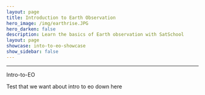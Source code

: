 ```yaml
---
layout: page
title: Introduction to Earth Observation
hero_image: /img/earthrise.JPG
hero_darken: false
description: Learn the basics of Earth observation with SatSchool
layout: page
showcase: into-to-eo-showcase
show_sidebar: false
---
```

---
Intro-to-EO

Test that we want 
about intro to eo
down here
